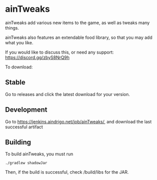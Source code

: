 # ainTweaks

ainTweaks add various new items to the game, as well as tweaks many things.  

ainTweaks also features an extendable food library, so that you may add what you like.  

If you would like to discuss this, or need any support: https://discord.gg/zbyS8NrQ9h

To download:

## Stable
Go to releases and click the latest download for your version.


## Development
Go to https://jenkins.aindrigo.net/job/ainTweaks/, and download the last successful artifact

## Building
To build ainTweaks, you must run  
```
./gradlew shadowJar
```  
Then, if the build is successful, check /build/libs for the JAR.
